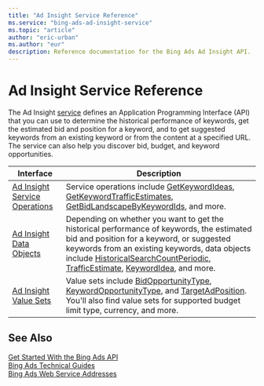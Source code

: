 ```yaml
---
title: "Ad Insight Service Reference"
ms.service: "bing-ads-ad-insight-service"
ms.topic: "article"
author: "eric-urban"
ms.author: "eur"
description: Reference documentation for the Bing Ads Ad Insight API.
---
```

# Ad Insight Service Reference
The Ad Insight [service](../guides/web-service-addresses.md) defines an Application Programming Interface (API) that you can use to determine the historical performance of keywords, get the estimated bid and position for a keyword, and to get suggested keywords from an existing keyword or from the content at a specified URL. The service can also help you discover bid, budget, and keyword opportunities.

|Interface|Description|
|---------|---------|
|[Ad Insight Service Operations](ad-insight-service-operations.md)|Service operations include [GetKeywordIdeas](getkeywordideas.md), [GetKeywordTrafficEstimates](getkeywordtrafficestimates.md), [GetBidLandscapeByKeywordIds](getbidlandscapebykeywordids.md), and more.|
|[Ad Insight Data Objects](ad-insight-data-objects.md)|Depending on whether you want to get the historical performance of keywords, the estimated bid and position for a keyword, or suggested keywords from an existing keywords, data objects include [HistoricalSearchCountPeriodic](historicalsearchcountperiodic.md), [TrafficEstimate](trafficestimate.md), [KeywordIdea](keywordidea.md), and more.|
|[Ad Insight Value Sets](ad-insight-value-sets.md)|Value sets include [BidOpportunityType](bidopportunitytype.md), [KeywordOpportunityType](keywordopportunitytype.md), and [TargetAdPosition](targetadposition.md). You'll also find value sets for supported budget limit type, currency, and more.|

## See Also
[Get Started With the Bing Ads API](../guides/get-started.md)  
[Bing Ads Technical Guides](../guides/technical-guides.md)  
[Bing Ads Web Service Addresses](../guides/web-service-addresses.md)  
